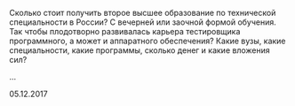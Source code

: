 Сколько стоит получить второе высшее образование по технической специальности в России? С вечерней или заочной формой обучения. Так чтобы плодотворно развивалась карьера тестировщика программного, а может и аппаратного обеспечения? Какие вузы, какие специальности, какие программы, сколько денег и какие вложения сил?

...

05.12.2017